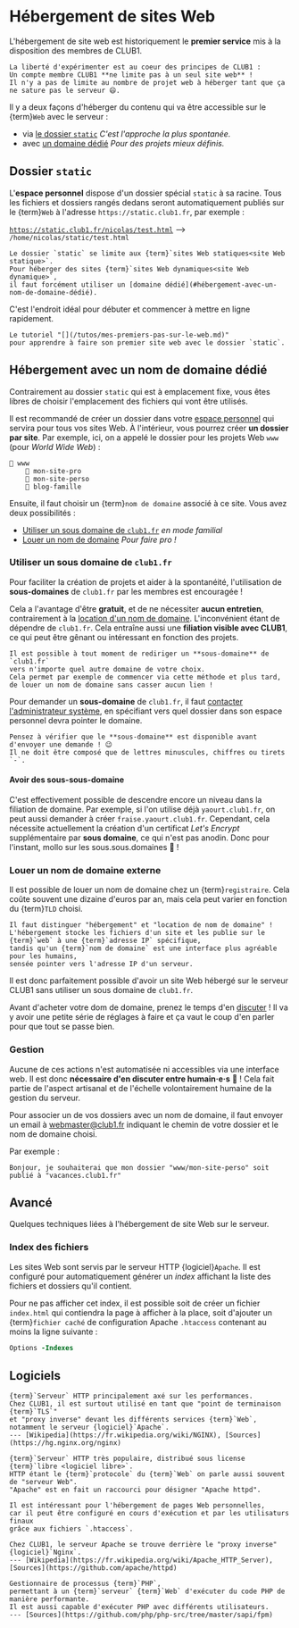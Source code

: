 Hébergement de sites Web
========================

L'hébergement de site web est historiquement le **premier service** mis à la disposition des membres de CLUB1.

```{important}
La liberté d'expérimenter est au coeur des principes de CLUB1 :
Un compte membre CLUB1 **ne limite pas à un seul site web** !
Il n'y a pas de limite au nombre de projet web à héberger tant que ça ne sature pas le serveur 😄.
```

Il y a deux façons d'héberger du contenu qui va être accessible sur le {term}`Web` avec le serveur :

- via [le dossier `static`](#dossier-static) *C'est l'approche la plus spontanée.*
- avec [un domaine dédié](#hébergement-avec-un-nom-de-domaine-dédié) *Pour des projets mieux définis.*


Dossier `static`
-----------------

L'**espace personnel** dispose d'un dossier spécial `static` à sa racine.
Tous les fichiers et dossiers rangés dedans seront automatiquement publiés
sur le {term}`Web` à l'adresse `https://static.club1.fr`, par exemple :

[`https://static.club1.fr/nicolas/test.html`](https://static.club1.fr/nicolas/test.html)
--> `/home/nicolas/static/test.html`

```{warning}
Le dossier `static` se limite aux {term}`sites Web statiques<site Web statique>`.
Pour héberger des sites {term}`sites Web dynamiques<site Web dynamique>`,
il faut forcément utiliser un [domaine dédié](#hébergement-avec-un-nom-de-domaine-dédié).
```

C'est l'endroit idéal pour débuter et commencer à mettre en ligne rapidement.

```{seealso}
Le tutoriel "[](/tutos/mes-premiers-pas-sur-le-web.md)"
pour apprendre à faire son premier site web avec le dossier `static`.
```

Hébergement avec un nom de domaine dédié
----------------------------------------

Contrairement au dossier `static` qui est à emplacement fixe,
vous êtes libres de choisir l'emplacement des fichiers qui vont être utilisés.

Il est recommandé de créer un dossier dans votre [espace personnel](/info/espace-personnel.md)
qui servira pour tous vos sites Web.
À l'intérieur, vous pourrez créer **un dossier par site**.
Par exemple, ici, on a appelé le dossier pour les projets Web `www` (pour *World Wide Web*) :

    📁 www
        📁 mon-site-pro
        📁 mon-site-perso
        📁 blog-famille

Ensuite, il faut choisir un {term}`nom de domaine` associé à ce site.
Vous avez deux possibilités :

- [Utiliser un sous domaine de `club1.fr`](#utiliser-un-sous-domaine-de-club1fr) *en mode familial*
- [Louer un nom de domaine](#louer-un-nom-de-domaine-externe) *Pour faire pro !*


### Utiliser un sous domaine de `club1.fr`

Pour faciliter la création de projets et aider à la spontanéité,
l'utilisation de **sous-domaines** de `club1.fr` par les membres est encouragée !

Cela a l'avantage d'être **gratuit**, et de ne nécessiter **aucun entretien**,
contrairement à la [location d'un nom de domaine](#louer-un-nom-de-domaine-externe).
L'inconvénient étant de dépendre de `club1.fr`.
Cela entraîne aussi une **filiation visible avec CLUB1**,
ce qui peut être gênant ou intéressant en fonction des projets.

```{tip}
Il est possible à tout moment de rediriger un **sous-domaine** de `club1.fr`
vers n'importe quel autre domaine de votre choix.
Cela permet par exemple de commencer via cette méthode et plus tard,
de louer un nom de domaine sans casser aucun lien !
```

Pour demander un **sous-domaine** de `club1.fr`,
il faut [contacter l'administrateur système](#gestion),
en spécifiant vers quel dossier dans son espace personnel devra pointer le domaine.

```{warning}
Pensez à vérifier que le **sous-domaine** est disponible avant d'envoyer une demande ! 😉
Il ne doit être composé que de lettres minuscules, chiffres ou tirets `-`.
```


#### Avoir des sous-sous-domaine


C'est effectivement possible de descendre encore un niveau dans la filiation de domaine.
Par exemple, si l'on utilise déjà `yaourt.club1.fr`, on peut aussi demander à créer `fraise.yaourt.club1.fr`.
Cependant, cela nécessite actuellement la création d'un certificat _Let's Encrypt_ supplémentaire par **sous domaine**,
ce qui n'est pas anodin. Donc pour l'instant, mollo sur les sous.sous.domaines 🐌 !


### Louer un nom de domaine externe

Il est possible de louer un nom de domaine chez un {term}`registraire`.
Cela coûte souvent une dizaine d'euros par an, mais cela peut varier en fonction du {term}`TLD` choisi.

```{important}
Il faut distinguer "hébergement" et "location de nom de domaine" !
L'hébergement stocke les fichiers d'un site et les publie sur le {term}`web` à une {term}`adresse IP` spécifique,
tandis qu'un {term}`nom de domaine` est une interface plus agréable pour les humains,
sensée pointer vers l'adresse IP d'un serveur.
```

Il est donc parfaitement possible d'avoir un site Web hébergé
sur le serveur CLUB1 sans utiliser un sous domaine de `club1.fr`.

Avant d'acheter votre dom de domaine, prenez le temps d'en [discuter](#gestion) !
Il va y avoir une petite série de réglages à faire
et ça vaut le coup d'en parler pour que tout se passe bien.


### Gestion

Aucune de ces actions n'est automatisée ni accessibles via une interface web.
Il est donc **nécessaire d'en discuter entre humain&middot;e&middot;s** 🍺 !
Cela fait partie de l'aspect artisanal et de l'échelle volontairement humaine de la gestion du serveur.

Pour associer un de vos dossiers avec un nom de domaine,
il faut envoyer un email à <webmaster@club1.fr> indiquant le chemin de votre dossier et le nom de domaine choisi.

Par exemple :

    Bonjour, je souhaiterai que mon dossier "www/mon-site-perso" soit publié à "vacances.club1.fr"


Avancé
------

Quelques techniques liées à l'hébergement de site Web sur le serveur.

### Index des fichiers

Les sites Web sont servis par le serveur HTTP {logiciel}`Apache`.
Il est configuré pour automatiquement générer un _index_ affichant la liste
des fichiers et dossiers qu'il contient.

Pour ne pas afficher cet index, il est possible soit de créer un fichier
`index.html` qui contiendra la page à afficher à la place, soit d'ajouter
un {term}`fichier caché` de configuration Apache `.htaccess` contenant au moins la
ligne suivante :

```apache
Options -Indexes
```

Logiciels
---------

```{logiciel} Nginx
{term}`Serveur` HTTP principalement axé sur les performances.
Chez CLUB1, il est surtout utilisé en tant que "point de terminaison {term}`TLS`"
et "proxy inverse" devant les différents services {term}`Web`,
notamment le serveur {logiciel}`Apache`.
--- [Wikipedia](https://fr.wikipedia.org/wiki/NGINX), [Sources](https://hg.nginx.org/nginx)
```

```{logiciel} Apache
{term}`Serveur` HTTP très populaire, distribué sous license {term}`libre <logiciel libre>`.
HTTP étant le {term}`protocole` du {term}`Web` on parle aussi souvent de "serveur Web".
"Apache" est en fait un raccourci pour désigner "Apache httpd".

Il est intéressant pour l'hébergement de pages Web personnelles,
car il peut être configuré en cours d'exécution et par les utilisaturs finaux
grâce aux fichiers `.htaccess`.

Chez CLUB1, le serveur Apache se trouve derrière le "proxy inverse" {logiciel}`Nginx`.
--- [Wikipedia](https://fr.wikipedia.org/wiki/Apache_HTTP_Server),
[Sources](https://github.com/apache/httpd)
```

```{logiciel} PHP-FPM
Gestionnaire de processus {term}`PHP`,
permettant à un {term}`serveur` {term}`Web` d'exécuter du code PHP de manière performante.
Il est aussi capable d'exécuter PHP avec différents utilisateurs.
--- [Sources](https://github.com/php/php-src/tree/master/sapi/fpm)
```
